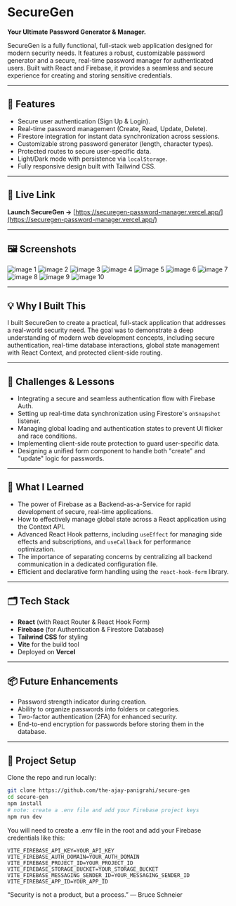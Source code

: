 # SecureGen

**Your Ultimate Password Generator & Manager.**

SecureGen is a fully functional, full-stack web application designed for modern security needs. It features a robust, customizable password generator and a secure, real-time password manager for authenticated users. Built with React and Firebase, it provides a seamless and secure experience for creating and storing sensitive credentials.

---

## 🔧 Features

- Secure user authentication (Sign Up & Login).
- Real-time password management (Create, Read, Update, Delete).
- Firestore integration for instant data synchronization across sessions.
- Customizable strong password generator (length, character types).
- Protected routes to secure user-specific data.
- Light/Dark mode with persistence via `localStorage`.
- Fully responsive design built with Tailwind CSS.

---

## 🚀 Live Link

**Launch SecureGen →** [https://securegen-password-manager.vercel.app/](https://securegen-password-manager.vercel.app/)

---

## 🖼️ Screenshots



![image 1](/screenshots/image1.png)
![image 2](/screenshots/image2.png)
![image 3](/screenshots/image3.png)
![image 4](/screenshots/image4.png)
![image 5](/screenshots/image5.png)
![image 6](/screenshots/image6.png)
![image 7](/screenshots/image7.png)
![image 8](/screenshots/image8.png)
![image 9](/screenshots/image9.png)
![image 10](/screenshots/image10.png)

---

## 💡 Why I Built This

I built SecureGen to create a practical, full-stack application that addresses a real-world security need. The goal was to demonstrate a deep understanding of modern web development concepts, including secure authentication, real-time database interactions, global state management with React Context, and protected client-side routing.

---

## 🧱 Challenges & Lessons

- Integrating a secure and seamless authentication flow with Firebase Auth.
- Setting up real-time data synchronization using Firestore's `onSnapshot` listener.
- Managing global loading and authentication states to prevent UI flicker and race conditions.
- Implementing client-side route protection to guard user-specific data.
- Designing a unified form component to handle both "create" and "update" logic for passwords.

---

## 🧠 What I Learned

- The power of Firebase as a Backend-as-a-Service for rapid development of secure, real-time applications.
- How to effectively manage global state across a React application using the Context API.
- Advanced React Hook patterns, including `useEffect` for managing side effects and subscriptions, and `useCallback` for performance optimization.
- The importance of separating concerns by centralizing all backend communication in a dedicated configuration file.
- Efficient and declarative form handling using the `react-hook-form` library.

---

## 🗂️ Tech Stack

- **React** (with React Router & React Hook Form)
- **Firebase** (for Authentication & Firestore Database)
- **Tailwind CSS** for styling
- **Vite** for the build tool
- Deployed on **Vercel**

---

## 📦 Future Enhancements

- Password strength indicator during creation.
- Ability to organize passwords into folders or categories.
- Two-factor authentication (2FA) for enhanced security.
- End-to-end encryption for passwords before storing them in the database.

---

## 📁 Project Setup

Clone the repo and run locally:

```bash
git clone https://github.com/the-ajay-panigrahi/secure-gen
cd secure-gen
npm install
# note: create a .env file and add your Firebase project keys
npm run dev
```

You will need to create a .env file in the root and add your Firebase credentials like this:

```
VITE_FIREBASE_API_KEY=YOUR_API_KEY
VITE_FIREBASE_AUTH_DOMAIN=YOUR_AUTH_DOMAIN
VITE_FIREBASE_PROJECT_ID=YOUR_PROJECT_ID
VITE_FIREBASE_STORAGE_BUCKET=YOUR_STORAGE_BUCKET
VITE_FIREBASE_MESSAGING_SENDER_ID=YOUR_MESSAGING_SENDER_ID
VITE_FIREBASE_APP_ID=YOUR_APP_ID
```


“Security is not a product, but a process.” — Bruce Schneier

